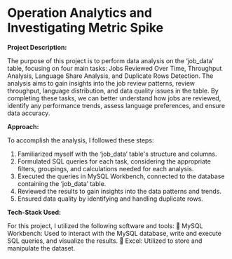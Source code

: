# Operation Analytics and Investigating Metric Spike

**Project Description:** 

The purpose of this project is to perform data analysis on the ‘job_data’ table, focusing on four main tasks: Jobs Reviewed Over Time, Throughput Analysis, Language Share Analysis, and Duplicate Rows Detection. The analysis aims to gain insights into the job review patterns, review throughput, language distribution, and data quality issues in the table. By completing these tasks, we can better understand how jobs are reviewed, identify any performance trends, assess language preferences, and ensure data accuracy.

**Approach:** 

To accomplish the analysis, I followed these steps: 
1. Familiarized myself with the ‘job_data’ table's structure and columns.
2. Formulated SQL queries for each task, considering the appropriate filters, groupings, and calculations needed for each analysis.
3. Executed the queries in MySQL Workbench, connected to the database containing the ‘job_data’ table.
4. Reviewed the results to gain insights into the data patterns and trends.
5. Ensured data quality by identifying and handling duplicate rows.

**Tech-Stack Used:** 

For this project, I utilized the following software and tools:  MySQL Workbench: Used to interact with the MySQL database, write and execute SQL queries, and visualize the results.  Excel: Utilized to store and manipulate the dataset.
